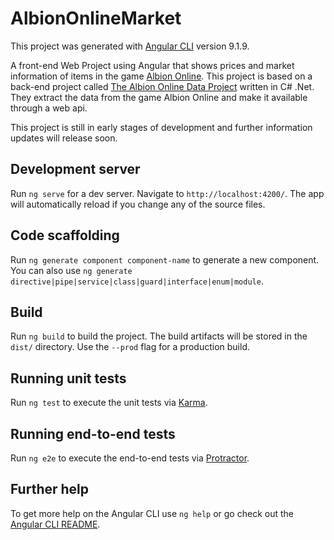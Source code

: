 # AlbionOnlineMarket

This project was generated with [Angular CLI](https://github.com/angular/angular-cli) version 9.1.9.

A front-end Web Project using Angular that shows prices and market information of items in the game [Albion Online](https://albiononline.com/en/home). This project is based on a back-end project called [The Albion Online Data Project](https://www.albion-online-data.com/) written in C# .Net. They extract the data from the game Albion Online and make it available through a web api. 

This project is still in early stages of development and further information updates will release soon. 

## Development server

Run `ng serve` for a dev server. Navigate to `http://localhost:4200/`. The app will automatically reload if you change any of the source files.

## Code scaffolding

Run `ng generate component component-name` to generate a new component. You can also use `ng generate directive|pipe|service|class|guard|interface|enum|module`.

## Build

Run `ng build` to build the project. The build artifacts will be stored in the `dist/` directory. Use the `--prod` flag for a production build.

## Running unit tests

Run `ng test` to execute the unit tests via [Karma](https://karma-runner.github.io).

## Running end-to-end tests

Run `ng e2e` to execute the end-to-end tests via [Protractor](http://www.protractortest.org/).

## Further help

To get more help on the Angular CLI use `ng help` or go check out the [Angular CLI README](https://github.com/angular/angular-cli/blob/master/README.md).
